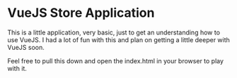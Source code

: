 # VueJS Store Application

This is a little application, very basic, just to get an understanding how to use VueJS. I had a lot of fun with this and plan on getting a little deeper with VueJS soon.

Feel free to pull this down and open the index.html in your browser to play with it.
